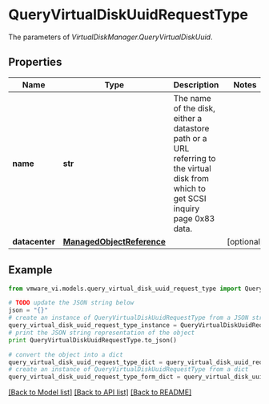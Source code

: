 # QueryVirtualDiskUuidRequestType

The parameters of *VirtualDiskManager.QueryVirtualDiskUuid*. 

## Properties
Name | Type | Description | Notes
------------ | ------------- | ------------- | -------------
**name** | **str** | The name of the disk, either a datastore path or a URL referring to the virtual disk from which to get SCSI inquiry page 0x83 data.  | 
**datacenter** | [**ManagedObjectReference**](ManagedObjectReference.md) |  | [optional] 

## Example

```python
from vmware_vi.models.query_virtual_disk_uuid_request_type import QueryVirtualDiskUuidRequestType

# TODO update the JSON string below
json = "{}"
# create an instance of QueryVirtualDiskUuidRequestType from a JSON string
query_virtual_disk_uuid_request_type_instance = QueryVirtualDiskUuidRequestType.from_json(json)
# print the JSON string representation of the object
print QueryVirtualDiskUuidRequestType.to_json()

# convert the object into a dict
query_virtual_disk_uuid_request_type_dict = query_virtual_disk_uuid_request_type_instance.to_dict()
# create an instance of QueryVirtualDiskUuidRequestType from a dict
query_virtual_disk_uuid_request_type_form_dict = query_virtual_disk_uuid_request_type.from_dict(query_virtual_disk_uuid_request_type_dict)
```
[[Back to Model list]](../README.md#documentation-for-models) [[Back to API list]](../README.md#documentation-for-api-endpoints) [[Back to README]](../README.md)


